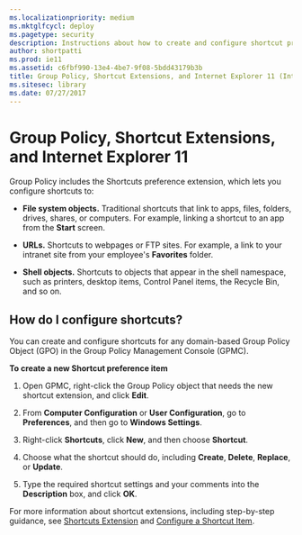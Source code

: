 ```yaml
---
ms.localizationpriority: medium
ms.mktglfcycl: deploy
ms.pagetype: security
description: Instructions about how to create and configure shortcut preference extensions to file system objects, URLs, and shell objects.
author: shortpatti
ms.prod: ie11
ms.assetid: c6fbf990-13e4-4be7-9f08-5bdd43179b3b
title: Group Policy, Shortcut Extensions, and Internet Explorer 11 (Internet Explorer 11 for IT Pros)
ms.sitesec: library
ms.date: 07/27/2017
---
```



# Group Policy, Shortcut Extensions, and Internet Explorer 11
Group Policy includes the Shortcuts preference extension, which lets you configure shortcuts to:

-   **File system objects.** Traditional shortcuts that link to apps, files, folders, drives, shares, or computers. For example, linking a shortcut to an app from the **Start** screen.

-   **URLs.** Shortcuts to webpages or FTP sites. For example, a link to your intranet site from your employee's **Favorites** folder.

-   **Shell objects.** Shortcuts to objects that appear in the shell namespace, such as printers, desktop items, Control Panel items, the Recycle Bin, and so on.

## How do I configure shortcuts?
You can create and configure shortcuts for any domain-based Group Policy Object (GPO) in the Group Policy Management Console (GPMC).

 **To create a new Shortcut preference item**

1.  Open GPMC, right-click the Group Policy object that needs the new shortcut extension, and click **Edit**.

2.  From **Computer Configuration** or **User Configuration**, go to **Preferences**, and then go to **Windows Settings**.

3.  Right-click **Shortcuts**, click **New**, and then choose **Shortcut**.

4.  Choose what the shortcut should do, including **Create**, **Delete**, **Replace**, or **Update**.

5.  Type the required shortcut settings and your comments into the **Description** box, and click **OK**.

For more information about shortcut extensions, including step-by-step guidance, see [Shortcuts Extension](https://go.microsoft.com/fwlink/p/?LinkId=214525) and [Configure a Shortcut Item](https://go.microsoft.com/fwlink/p/?LinkId=301837).

 

 



